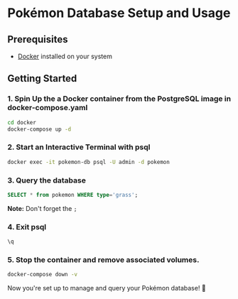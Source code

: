 # Pokémon Database Setup and Usage

## Prerequisites

- [Docker](https://www.docker.com/) installed on your system

## Getting Started

### 1. Spin Up the a Docker container from the PostgreSQL image in docker-compose.yaml

```sh
cd docker
docker-compose up -d
```
### 2. Start an Interactive Terminal with psql
```sh
docker exec -it pokemon-db psql -U admin -d pokemon
```

### 3. Query the database
```sql
SELECT * from pokemon WHERE type='grass';
```
**Note:** Don't forget the `;`

### 4. Exit psql
```sh
\q
```

### 5. Stop the container and remove associated volumes.
```sh
docker-compose down -v
```

Now you're set up to manage and query your Pokémon database! 🚀